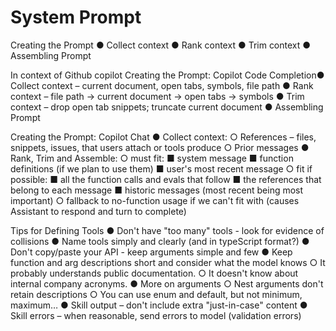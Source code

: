 # System Prompt

Creating the Prompt
● Collect context
● Rank context
● Trim context
● Assembling Prompt


In context of Github copilot
Creating the Prompt: Copilot Code Completion● Collect context – current document, open tabs, symbols, file path
● Rank context – file path → current document → open tabs → symbols
● Trim context – drop open tab snippets; truncate current document
● Assembling Prompt


Creating the Prompt: Copilot Chat
● Collect context:
○ References – files, snippets, issues, that users attach or tools produce
○ Prior messages
● Rank, Trim and Assemble:
○ must fit:
■ system message
■ function definitions (if we plan to use them)
■ user's most recent message
○ fit if possible:
■ all the function calls and evals that follow
■ the references that belong to each message
■ historic messages (most recent being most important)
○ fallback to no-function usage if we can't fit with (causes Assistant to respond and turn to
complete)

Tips for Defining Tools
● Don't have "too many" tools - look for evidence of collisions
● Name tools simply and clearly (and in typeScript format?)
● Don't copy/paste your API - keep arguments simple and few
● Keep function and arg descriptions short and consider what the model
knows
○ It probably understands public documentation.
○ It doesn't know about internal company acronyms.
● More on arguments
○ Nest arguments don't retain descriptions
○ You can use enum and default, but not minimum, maximum…
● Skill output – don't include extra "just-in-case" content
● Skill errors – when reasonable, send errors to model (validation errors)